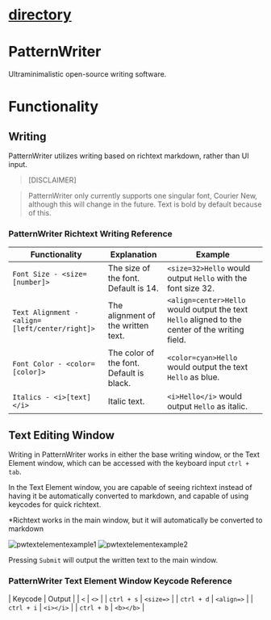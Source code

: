 # [directory](https://nobodyteam.com)

# PatternWriter
Ultraminimalistic open-source writing software.

# Functionality

## Writing

PatternWriter utilizes writing based on richtext markdown, rather than UI input.

> [DISCLAIMER]

> PatternWriter only currently supports one singular font, Courier New, although this will change in the future. Text is bold by default because of this.

### PatternWriter Richtext Writing Reference

| Functionality | Explanation | Example |
| --- | --- | --- |
| `Font Size - <size=[number]>` | The size of the font. Default is 14. | `<size=32>Hello` would output `Hello` with the font size 32. |
| `Text Alignment - <align=[left/center/right]>` | The alignment of the written text. | `<align=center>Hello` would output the text `Hello` aligned to the center of the writing field. |
| `Font Color - <color=[color]>` | The color of the font. Default is black. | `<color=cyan>Hello` would output the text `Hello` as blue.  |
| `Italics - <i>[text]</i>` | Italic text. | `<i>Hello</i>` would output `Hello` as italic. |

## Text Editing Window

Writing in PatternWriter works in either the base writing window, or the Text Element window, which can be accessed with the keyboard input `ctrl + tab`.

In the Text Element window, you are capable of seeing richtext instead of having it be automatically converted to markdown, and capable of using keycodes for quick richtext.

*Richtext works in the main window, but it will automatically be converted to markdown

![pwtextelementexample1](https://github.com/user-attachments/assets/479bb546-4bc0-4587-a8e2-98086452a8a0) ![pwtextelementexample2](https://github.com/user-attachments/assets/d17796e7-6b3d-4a2e-9019-d659dd82657a)

Pressing `Submit` will output the written text to the main window.


### PatternWriter Text Element Window Keycode Reference

| Keycode | Output |
| `<` | `<>` |
| `ctrl + s` | `<size=>` |
| `ctrl + d` | `<align=>` |
| `ctrl + i` | `<i></i>` |
| `ctrl + b` | `<b></b>` |
